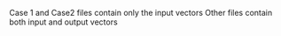 Case 1 and Case2 files contain only the input vectors
Other files contain both input and output vectors
